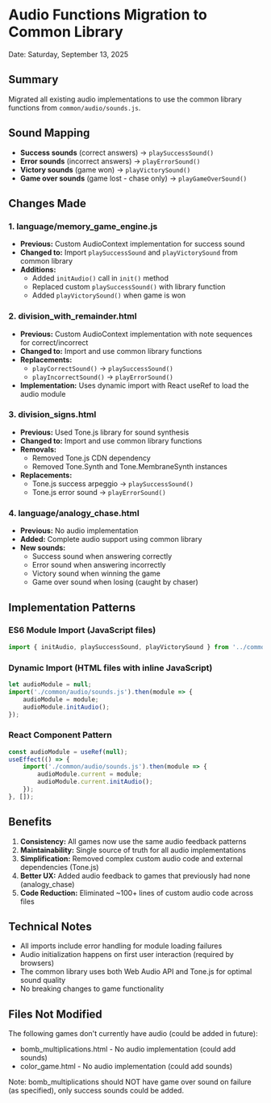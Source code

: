 # Audio Functions Migration to Common Library
Date: Saturday, September 13, 2025

## Summary
Migrated all existing audio implementations to use the common library functions from `common/audio/sounds.js`.

## Sound Mapping
- **Success sounds** (correct answers) → `playSuccessSound()`
- **Error sounds** (incorrect answers) → `playErrorSound()`
- **Victory sounds** (game won) → `playVictorySound()`
- **Game over sounds** (game lost - chase only) → `playGameOverSound()`

## Changes Made

### 1. language/memory_game_engine.js
- **Previous:** Custom AudioContext implementation for success sound
- **Changed to:** Import `playSuccessSound` and `playVictorySound` from common library
- **Additions:**
  - Added `initAudio()` call in `init()` method
  - Replaced custom `playSuccessSound()` with library function
  - Added `playVictorySound()` when game is won

### 2. division_with_remainder.html
- **Previous:** Custom AudioContext implementation with note sequences for correct/incorrect
- **Changed to:** Import and use common library functions
- **Replacements:**
  - `playCorrectSound()` → `playSuccessSound()`
  - `playIncorrectSound()` → `playErrorSound()`
- **Implementation:** Uses dynamic import with React useRef to load the audio module

### 3. division_signs.html
- **Previous:** Used Tone.js library for sound synthesis
- **Changed to:** Import and use common library functions
- **Removals:**
  - Removed Tone.js CDN dependency
  - Removed Tone.Synth and Tone.MembraneSynth instances
- **Replacements:**
  - Tone.js success arpeggio → `playSuccessSound()`
  - Tone.js error sound → `playErrorSound()`

### 4. language/analogy_chase.html
- **Previous:** No audio implementation
- **Added:** Complete audio support using common library
- **New sounds:**
  - Success sound when answering correctly
  - Error sound when answering incorrectly
  - Victory sound when winning the game
  - Game over sound when losing (caught by chaser)

## Implementation Patterns

### ES6 Module Import (JavaScript files)
```javascript
import { initAudio, playSuccessSound, playVictorySound } from '../common/audio/sounds.js';
```

### Dynamic Import (HTML files with inline JavaScript)
```javascript
let audioModule = null;
import('./common/audio/sounds.js').then(module => {
    audioModule = module;
    audioModule.initAudio();
});
```

### React Component Pattern
```javascript
const audioModule = useRef(null);
useEffect(() => {
    import('./common/audio/sounds.js').then(module => {
        audioModule.current = module;
        audioModule.current.initAudio();
    });
}, []);
```

## Benefits
1. **Consistency:** All games now use the same audio feedback patterns
2. **Maintainability:** Single source of truth for all audio implementations
3. **Simplification:** Removed complex custom audio code and external dependencies (Tone.js)
4. **Better UX:** Added audio feedback to games that previously had none (analogy_chase)
5. **Code Reduction:** Eliminated ~100+ lines of custom audio code across files

## Technical Notes
- All imports include error handling for module loading failures
- Audio initialization happens on first user interaction (required by browsers)
- The common library uses both Web Audio API and Tone.js for optimal sound quality
- No breaking changes to game functionality

## Files Not Modified
The following games don't currently have audio (could be added in future):
- bomb_multiplications.html - No audio implementation (could add sounds)
- color_game.html - No audio implementation (could add sounds)

Note: bomb_multiplications should NOT have game over sound on failure (as specified), only success sounds could be added.
